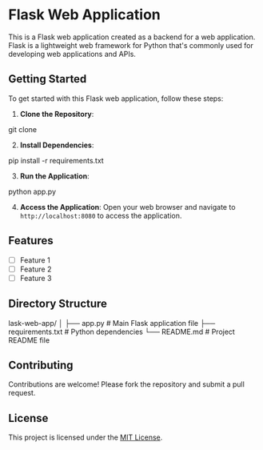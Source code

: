 ﻿# Flask Web Application

This is a Flask web application created as a backend for a web application. Flask is a lightweight web framework for Python that's commonly used for developing web applications and APIs.

## Getting Started

To get started with this Flask web application, follow these steps:

1. **Clone the Repository**: 

git clone <repository-url>

2. **Install Dependencies**:

pip install -r requirements.txt

3. **Run the Application**:

python app.py

4. **Access the Application**:
Open your web browser and navigate to `http://localhost:8080` to access the application.

## Features

- [ ] Feature 1
- [ ] Feature 2
- [ ] Feature 3

## Directory Structure

lask-web-app/
│
├── app.py # Main Flask application file
├── requirements.txt # Python dependencies
└── README.md # Project README file


## Contributing

Contributions are welcome! Please fork the repository and submit a pull request.

## License

This project is licensed under the [MIT License](LICENSE).
